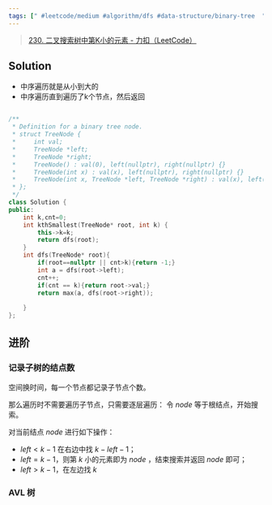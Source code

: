 ```yaml
---
tags: [" #leetcode/medium #algorithm/dfs #data-structure/binary-tree  "]
---
```

> [230. 二叉搜索树中第K小的元素 - 力扣（LeetCode）](https://leetcode.cn/problems/kth-smallest-element-in-a-bst/description/)

## Solution

- 中序遍历就是从小到大的
- 中序遍历直到遍历了k个节点，然后返回

```c++

/**
 * Definition for a binary tree node.
 * struct TreeNode {
 *     int val;
 *     TreeNode *left;
 *     TreeNode *right;
 *     TreeNode() : val(0), left(nullptr), right(nullptr) {}
 *     TreeNode(int x) : val(x), left(nullptr), right(nullptr) {}
 *     TreeNode(int x, TreeNode *left, TreeNode *right) : val(x), left(left), right(right) {}
 * };
 */
class Solution {
public:
    int k,cnt=0;
    int kthSmallest(TreeNode* root, int k) {
        this->k=k;
        return dfs(root);
    }
    int dfs(TreeNode* root){
        if(root==nullptr || cnt>k){return -1;}
        int a = dfs(root->left);
        cnt++;
        if(cnt == k){return root->val;}
        return max(a, dfs(root->right));
    
    }
};
```

## 进阶

### 记录子树的结点数
空间换时间，每一个节点都记录子节点个数。

那么遍历时不需要遍历子节点，只需要逐层遍历：
令 $node$ 等于根结点，开始搜索。

对当前结点 $node$ 进行如下操作：
-  $left < k−1$ 在右边中找 $k−left−1$；
- $left = k−1$，则第 $k$ 小的元素即为 $node$ ，结束搜索并返回 $node$ 即可；
- $left > k−1$，在左边找 $k$

### AVL 树



